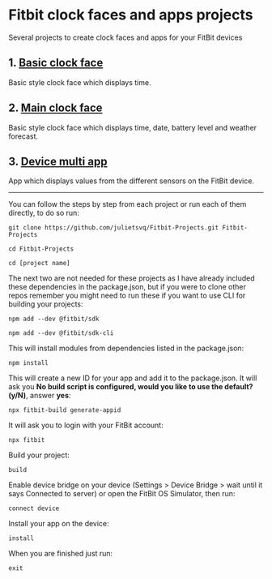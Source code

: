 # Fitbit clock faces and apps projects
Several projects to create clock faces and apps for your FitBit devices

## 1. [Basic clock face](https://github.com/julietsvq/Fitbit_MainClock/tree/master/BasicClock)
Basic style clock face which displays time.

## 2. [Main clock face](https://github.com/julietsvq/Fitbit_MainClock/tree/master/MainClock)
Basic style clock face which displays time, date, battery level and weather forecast.

## 3. [Device multi app](https://github.com/julietsvq/Fitbit_MainClock/tree/master/DeviceMultiApp)
App which displays values from the different sensors on the FitBit device.

---

You can follow the steps by step from each project or run each of them directly, to do so run: 

` git clone https://github.com/julietsvq/Fitbit-Projects.git Fitbit-Projects `

` cd Fitbit-Projects `

` cd [project name] `

The next two are not needed for these projects as I have already included these dependencies in the package.json, but if you were to clone other repos remember you might need to run these if you want to use CLI for building your projects:

` npm add --dev @fitbit/sdk `

` npm add --dev @fitbit/sdk-cli `

This will install modules from dependencies listed in the package.json:

` npm install `

This will create a new ID for your app and add it to the package.json. It will ask you **No build script is configured, would you like to use the default? (y/N)**, answer **yes**:

` npx fitbit-build generate-appid `

It will ask you to login with your FitBit account:

` npx fitbit `

Build your project: 

` build `

Enable device bridge on your device (Settings > Device Bridge > wait until it says Connected to server) or open the FitBit OS Simulator, then run: 

` connect device `

Install your app on the device: 

` install `

When you are finished just run: 

` exit `